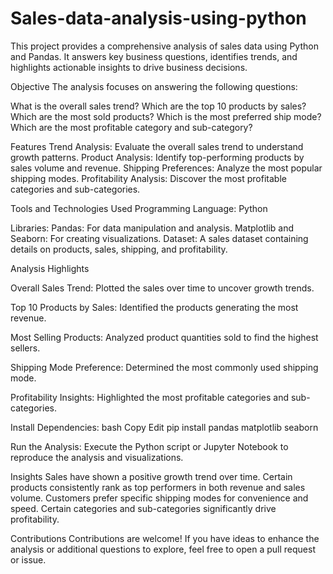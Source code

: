 # Sales-data-analysis-using-python

This project provides a comprehensive analysis of sales data using Python and Pandas. It answers key business questions, identifies trends, and highlights actionable insights to drive business decisions.

Objective
The analysis focuses on answering the following questions:

What is the overall sales trend?
Which are the top 10 products by sales?
Which are the most sold products?
Which is the most preferred ship mode?
Which are the most profitable category and sub-category?

Features
Trend Analysis: Evaluate the overall sales trend to understand growth patterns.
Product Analysis: Identify top-performing products by sales volume and revenue.
Shipping Preferences: Analyze the most popular shipping modes.
Profitability Analysis: Discover the most profitable categories and sub-categories.

Tools and Technologies Used
Programming Language: Python

Libraries:
Pandas: For data manipulation and analysis.
Matplotlib and Seaborn: For creating visualizations.
Dataset: A sales dataset containing details on products, sales, shipping, and profitability.

Analysis Highlights

Overall Sales Trend:
Plotted the sales over time to uncover growth trends.

Top 10 Products by Sales:
Identified the products generating the most revenue.

Most Selling Products:
Analyzed product quantities sold to find the highest sellers.

Shipping Mode Preference:
Determined the most commonly used shipping mode.

Profitability Insights:
Highlighted the most profitable categories and sub-categories.

Install Dependencies:
bash
Copy
Edit
pip install pandas matplotlib seaborn

Run the Analysis: Execute the Python script or Jupyter Notebook to reproduce the analysis and visualizations.

Insights
Sales have shown a positive growth trend over time.
Certain products consistently rank as top performers in both revenue and sales volume.
Customers prefer specific shipping modes for convenience and speed.
Certain categories and sub-categories significantly drive profitability.

Contributions
Contributions are welcome! If you have ideas to enhance the analysis or additional questions to explore, feel free to open a pull request or issue.
